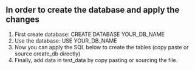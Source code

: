   ## In order to create the database and apply the changes
  1. First create database: CREATE DATABASE YOUR_DB_NAME
  2. Use the database: USE YOUR_DB_NAME
  3. Now you can apply the SQL below to create the tables (copy paste or source create_db directly)
  4. Finally, add data in test_data by copy pasting or sourcing the file.

